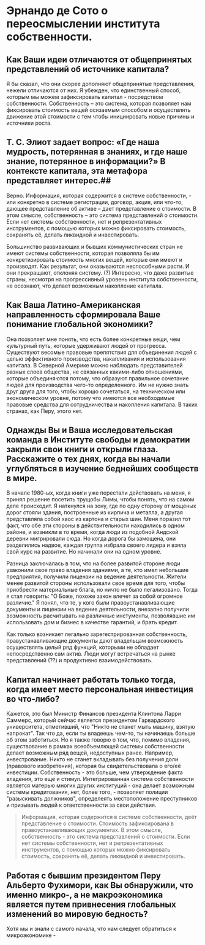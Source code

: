 # Эрнандо де Сото о переосмыслении института собственности. #

## Как Ваши идеи отличаются от общепринятых представлений об источнике капитала? ##
	
Я бы сказал, что они скорее дополняют общепринятые представления, нежели отличаются от них. Я убежден, что единственный способ, которым мы можем зафиксировать капитал  -  посредством собственности. Собственность – это система, которая позволяет нам фиксировать стоимость вещей осязаемым способом и осуществлять движение этой стоимости с тем чтобы инициировать новые причины и источники роста. 

## Т. С. Элиот задает вопрос: «Где наша мудрость, потерянная в знаниях, и где наше знание, потерянное в информации?» В контексте капитала, эта метафора представляет интерес.##

Верно. Информация, которая содержится в системе собственности, - или конкретно в системе регистрации, договор, акция, или что-то, дающее представление об активе – дает представление о стоимости. В этом смысле, собственность – это система представлений о стоимости. Если нет системы собственности, нет и репрезентативных инструментов, с помощью которых можно фиксировать стоимость, сохранять её, делать ликвидной и инвестировать. 

Большинство развивающих и бывших коммунистических стран не имеют системы собственности, которая позволяла бы им конкретизировать стоимость многих вещей, которые они имеют и производят. Как результат, они оказываются неспособными расти.  И они прекращают, отклоняя систему. (?) Интересно, что даже развитые страны, несмотря на прогрессивный уровень института собственности, не осознают, что делает возможным накопление капитала.

## Как Ваша Латино-Американская направленность сформировала Ваше понимание глобальной экономики? ##
 
Она позволяет мне понять, что есть более конкретные вещи, чем культурный путь, которые  удерживают людей от прогресса. Существуют весомые правовые препятствия для объединения людей с целью эффективного производства, накапливания и использования капитала. В Северной Америке можно наблюдать представителей разных слоев общества, не связанных какими-либо отношениями, которые объединяются потому, что образуют правильное сочетание людей для производства чего-то определенного. Им не нужно знать друг друга для того, чтобы хорошо сочетаться, на техническом или экономическом уровне, потому что имеются все необходимые правовые средства для сотрудничества и накопления капитала. В таких странах, как Перу, этого нет.

## Однажды Вы и Ваша исследовательская команда в Институте свободы и демократии закрыли свои книги и открыли глаза. Расскажите о тех днях, когда вы начали углубляться в изучение беднейших сообществ в мире. ##

В начале 1980-ых, когда книги уже перестали действовать на меня, я принял решение посетить трущобы Лимы, чтобы понять, что на самом деле происходит. Я наткнулся на зону, где по одну сторону от мощеных дорог стояли здания, построенные из кирпича и металла, а другая представляла собой хаос из картона и старых шин. Меня поразил тот факт, что обе эти стороны в действительности находились в одном районе, и возникли в то время, когда люди из подобной Андской деревни мигрировали сюда. Но когда дорога бы замощена, они разделились надвое, каждая группа избрала своего лидера и взяла свой курс на развитие. Но начинали они на одном уровне.

Разница заключалась в том, что на более развитой стороне люди узаконили свое право владения зданиями, а те, кто имел небольшие предприятия, получили лицензии на ведение деятельности. Жители менее развитой стороны использовали свое время для того, чтобы приобрести материальные блага, но ничто не было легализовано. Тогда я стал говорить: "О Боже, похоже закон влечет за собой огромное различие." Я понял, что те, у кого были правоустанавливающие документы и лицензии на ведение деятельности, внезапно получили возможность расчитывать на различные инстументы, позволявшие им использовать дом и бизнес в качестве гарантий, и брать кредит.

Как только возникает легально зарегестрированная собственность, правустанавливающие документы дают владельцам возможность осуществлять целый ряд функций, которыми не обладает непосредственно сам актив. Люди могут встречаться на рынке представлений (??) и продуктивно взаимодействовать. 

## Капитал начинает работать только тогда, когда имеет место персональная инвестиция во что-либо? ##

Кажется, это был Министр Финансов президента Клинтона Ларри Саммерс, который сейчас является президентом Гарвардского университета, отметивший, что "Никто не станет мыть машину, взятую напрокат". Так что да, если ты владеешь чем-то, ты начинаешь больше об этом заботиться. Но я также говорю о том, что, помимо владения, существование в рамках всеобъемлющей системы собственности делает возможным ряд вещей, недоступных ранее. Например, инвестрование. Никто не станет вкладывать без получения доли (правового изобретения), которая бы свидетельствовала о его/её инвестиции. Собственность - это больше, чем утверждение факта владения, это еще и стимул. Интегрированная система собственности является матерью многих других институций - она делает возможным системы кредитования, нет, более того, - позволяет полиции "разыскивать должников", определеять местоположение преступников и призывать людей к ответственности за свои действия.

> Информация, которая содержится в системе собственности, деёт представление о стоимости. Стоимость зафиксирована в правоустанавливающих документах. В этом смысле, собственность - это система представлений о стоимости. Если нет системы собственности, нет и репрезентативных инструментов, с помощью которых можно фиксировать стоимость, сохранять её, делать ликвидной и инвестировать. 

## Работая с бывшим президентом Перу Альберто Фухимори, как Вы обнаружили, что именно микро-, а не макроэкономика является путем привнесения глобальных изменений во мировую бедность? 

Хотя мы и знали с самого начала, что нам следует обратиться к микроэкономике - 








